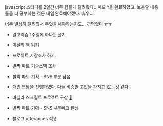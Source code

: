 javascript 스터디를 2일간 너무 힘들게 달려왔다..
피드백을 완료하였고. 보충할 내용들을 더 공부하는 것은 내일 완료해야겠다. 휴우...

너무 열심히 달려와서 무엇을 해야하는지도... 까먹었다 ㅠㅠ
- 알고리즘 1주일에 하나는 풀기
- 이달의 책 읽기
- 프로젝트 시장조사 하기.
- 발짝 파트 기술스택 조사 
- 발짝 파트 기획 - SNS 부분 남음

- 개인 면담을 진행하였다. 다들 비슷한 고민을 가지고 있는 것 같다.  
- 바닐라 스크립트 프로젝트 구상 [:link:](../dev/dku-study/VanillaScript) 
- 발짝 파트 기획 - SNS 부분빼고 완성
- 블로그 utterances 적용

